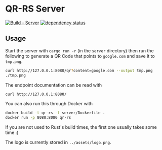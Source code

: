 # QR-RS Server

[![Build - Server](https://github.com/AntoniosBarotsis/qr-rs/actions/workflows/ci-server.yml/badge.svg)](https://github.com/AntoniosBarotsis/qr-rs/actions/workflows/ci-server.yml)
[![dependency status](https://deps.rs/repo/github/AntoniosBarotsis/qr-rs/status.svg?path=server)](https://deps.rs/repo/github/AntoniosBarotsis/qr-rs?path=server)
<!-- [![Docker Image](https://img.shields.io/badge/Docker-Images-0092e6?logo=docker)](https://hub.docker.com/r/antoniosbarotsis/qr-rs) -->

## Usage

Start the server with `cargo run -r` (in the `server` directory) then run the following to generate
a QR Code that points to `google.com` and save it to `tmp.png`. 

```sh
curl http://127.0.0.1:8080/qr?content=google.com --output tmp.png
./tmp.png
```

The endpoint documentation can be read with

```sh
curl http://127.0.0.1:8080/
```

You can also run this through Docker with

```sh
docker build -t qr-rs -f server/Dockerfile .
docker run -p 8080:8080 qr-rs
```

If you are not used to Rust's build times, the first one usually takes some time :)

The logo is currently stored in `../assets/logo.png`.
